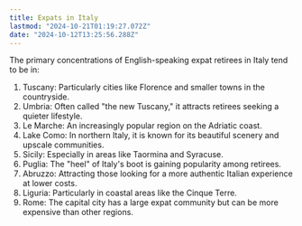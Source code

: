```yaml
---
title: Expats in Italy
lastmod: "2024-10-21T01:19:27.072Z"
date: "2024-10-12T13:25:56.288Z"
---
```


The primary concentrations of English-speaking expat retirees in Italy tend to be in:

1. Tuscany: Particularly cities like Florence and smaller towns in the countryside.
2. Umbria: Often called "the new Tuscany," it attracts retirees seeking a quieter lifestyle.
3. Le Marche: An increasingly popular region on the Adriatic coast.
4. Lake Como: In northern Italy, it is known for its beautiful scenery and upscale communities.
5. Sicily: Especially in areas like Taormina and Syracuse.
6. Puglia: The "heel" of Italy's boot is gaining popularity among retirees.
7. Abruzzo: Attracting those looking for a more authentic Italian experience at lower costs.
8. Liguria: Particularly in coastal areas like the Cinque Terre.
9. Rome: The capital city has a large expat community but can be more expensive than other regions.
